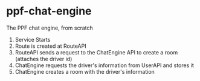 # ppf-chat-engine
The PPF chat engine, from scratch

1. Service Starts
2. Route is created at RouteAPI
3. RouteAPI sends a request to the ChatEngine API to create a room (attaches the driver id)
4. ChatEngine requests the driver's information from UserAPI and stores it
5. ChatEngine creates a room with the driver's information